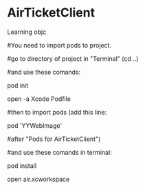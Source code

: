 # AirTicketClient
Learning objc 

#You need to import pods to project.

#go to directory of project in "Terminal" (cd ..)

#and use these comands:

pod init

open -a Xcode Podfile

#then to import pods (add this line:

pod 'YYWebImage'

#after "Pods for AirTicketClient")

#and use these comands in terminal:

pod install

open air.xcworkspace

